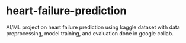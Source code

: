 # heart-failure-prediction
AI/ML project on heart failure prediction using kaggle dataset with data preprocessing, model training, and evaluation done in google collab.
